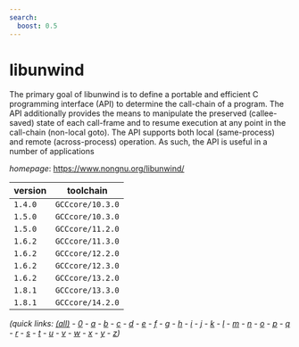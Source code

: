 ```yaml
---
search:
  boost: 0.5
---
```

# libunwind

The primary goal of libunwind is to define a portable and efficient C programming interface  (API) to determine the call-chain of a program. The API additionally provides the means to manipulate the  preserved (callee-saved) state of each call-frame and to resume execution at any point in the call-chain  (non-local goto). The API supports both local (same-process) and remote (across-process) operation.  As such, the API is useful in a number of applications

*homepage*: <https://www.nongnu.org/libunwind/>

version | toolchain
--------|----------
``1.4.0`` | ``GCCcore/10.3.0``
``1.5.0`` | ``GCCcore/10.3.0``
``1.5.0`` | ``GCCcore/11.2.0``
``1.6.2`` | ``GCCcore/11.3.0``
``1.6.2`` | ``GCCcore/12.2.0``
``1.6.2`` | ``GCCcore/12.3.0``
``1.6.2`` | ``GCCcore/13.2.0``
``1.8.1`` | ``GCCcore/13.3.0``
``1.8.1`` | ``GCCcore/14.2.0``


*(quick links: [(all)](../index.md) - [0](../0/index.md) - [a](../a/index.md) - [b](../b/index.md) - [c](../c/index.md) - [d](../d/index.md) - [e](../e/index.md) - [f](../f/index.md) - [g](../g/index.md) - [h](../h/index.md) - [i](../i/index.md) - [j](../j/index.md) - [k](../k/index.md) - [l](../l/index.md) - [m](../m/index.md) - [n](../n/index.md) - [o](../o/index.md) - [p](../p/index.md) - [q](../q/index.md) - [r](../r/index.md) - [s](../s/index.md) - [t](../t/index.md) - [u](../u/index.md) - [v](../v/index.md) - [w](../w/index.md) - [x](../x/index.md) - [y](../y/index.md) - [z](../z/index.md))*

